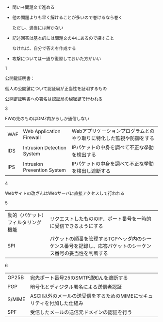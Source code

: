 * 問い→問題文で進める

* 他の問題よりも早く解けることが多いので巻けるなら巻く

  ただし、適当には解かない

* 記述回答は基本的には問題文の中にあるので探すこと

  なければ、自分で答えを作成する

* 攻撃については一通り復習しておいた方がいい



1

公開鍵証明書：

個人の公開鍵について認証局が正当性を証明するもの

公開鍵証明書への署名は認証局の秘密鍵で行われる

3

FWの先のものはDMZ内からしか通信しない

|      |                             |                                                              |
| ---- | --------------------------- | ------------------------------------------------------------ |
| WAF  | Web Application Firewall    | Webアプリケーションプログラムとのやり取りに特化した監視や防御をする |
| IDS  | Intrusion Detection System  | IPパケットの中身を調べて不正な挙動を検出する                 |
| IPS  | Intrusion Prevention System | IPパケットの中身を調べて不正な挙動を検出し遮断する           |

4

Webサイトの改ざんはWebサーバに直接アクセスして行われる

5

|                                    |                                                              |
| ---------------------------------- | ------------------------------------------------------------ |
| 動的（パケット）フィルタリング機能 | リクエストしたもののIP、ポート番号を一時的に受信できるようにする |
| SPI                                | パケットの順番を管理するTCPヘッダ内のシーケンス番号を記録し、応答パケットのシーケンス番号の妥当性を判断する |

6

|        |                                                              |
| ------ | ------------------------------------------------------------ |
| OP25B  | 宛先ポート番号25のSMTP通知んを遮断する                       |
| PGP    | 暗号化とディジタル署名による送信者認証                       |
| S/MIME | ASCII以外のメールの送受信をするためのMIMEにセキュリティを付加した仕組み |
| SPF    | 受信したメールの送信元ドメインの認証を行う                   |


